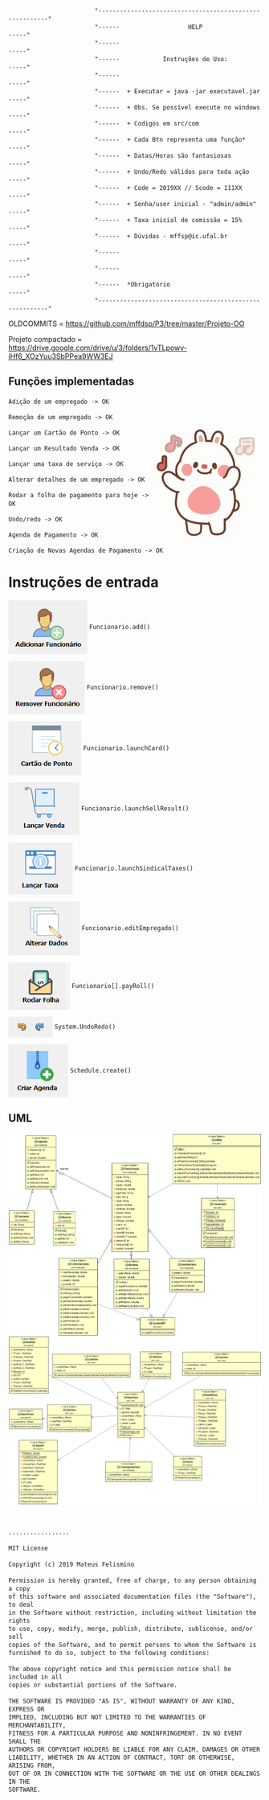 
                            "--------------------------------------------------------"
                            "------                   HELP                      -----"
                            "------                                             -----"
                            "------            Instruções de Uso:               -----"
                            "------                                             -----"
                            "------  + Executar = java -jar executavel.jar      -----"
                            "------  + Obs. Se possível execute no windows      -----"
                            "------  + Codigos em src/com                       -----"
                            "------  + Cada Btn representa uma função*          -----"  
                            "------  + Datas/Horas são fantasiosas              -----"
                            "------  + Undo/Redo válidos para toda ação         -----"
                            "------  + Code = 2019XX // Scode = 111XX           -----"
                            "------  + Senha/user inicial - "admin/admin"       -----"
                            "------  + Taxa inicial de comissão = 15%           -----"
                            "------  + Dúvidas - mffsp@ic.ufal.br               -----"
                            "------                                             -----"
                            "------                                             -----"
                            "------  *Obrigatório                               -----"
                            "--------------------------------------------------------"
      
      

OLDCOMMITS = https://github.com/mffdsp/P3/tree/master/Projeto-OO

Projeto compactado = https://drive.google.com/drive/u/3/folders/1vTLpowv-iHf6_XOzYuu3SbPPea9WW3EJ

## Funções implementadas

`Adição de um empregado -> OK`

`Remoção de um empregado -> OK`

<img src="srcIcon/tenor.gif" align= "right">

`Lançar um Cartão de Ponto -> OK`

`Lançar um Resultado Venda -> OK`

`Lançar uma taxa de serviço -> OK`

`Alterar detalhes de um empregado -> OK`

`Rodar a folha de pagamento para hoje -> OK`

`Undo/redo -> OK`

`Agenda de Pagamento -> OK`

`Criação de Novas Agendas de Pagamento -> OK`

# Instruções de entrada
 
<img src="srcIcon/ADDICON.png" align= "center"> `Funcionario.add()`

 <img src="srcIcon/REMOVEICON.png" align= "center">  `Funcionario.remove()`

 <img src="srcIcon/PONTOICON.png" align= "center"> `Funcionario.launchCard()`

 <img src="srcIcon/VENDAICON.png" align= "center"> `Funcionario.launchSellResult()`

 <img src="srcIcon/TAXAICON.png" align= "center"> `Funcionario.launchSindicalTaxes()`

 <img src="srcIcon/EDITICON.png" align= "center"> `Funcionario.editEmpregado()`

 <img src="srcIcon/FOLHAICON.png" align= "center"> `Funcionario[].payRoll()`

 <img src="srcIcon/REDOICON.png" align= "center"> `System.UndoRedo()`
 
<img src="srcIcon/AGENDAICON.png" align= "center"> `Schedule.create()`






## UML

<img src="UMLFUNC.png" align= "center">

<img src="UMLView.png" align= "center">

```


.................

MIT License

Copyright (c) 2019 Mateus Felismino

Permission is hereby granted, free of charge, to any person obtaining a copy
of this software and associated documentation files (the "Software"), to deal
in the Software without restriction, including without limitation the rights
to use, copy, modify, merge, publish, distribute, sublicense, and/or sell
copies of the Software, and to permit persons to whom the Software is
furnished to do so, subject to the following conditions:

The above copyright notice and this permission notice shall be included in all
copies or substantial portions of the Software.

THE SOFTWARE IS PROVIDED "AS IS", WITHOUT WARRANTY OF ANY KIND, EXPRESS OR
IMPLIED, INCLUDING BUT NOT LIMITED TO THE WARRANTIES OF MERCHANTABILITY,
FITNESS FOR A PARTICULAR PURPOSE AND NONINFRINGEMENT. IN NO EVENT SHALL THE
AUTHORS OR COPYRIGHT HOLDERS BE LIABLE FOR ANY CLAIM, DAMAGES OR OTHER
LIABILITY, WHETHER IN AN ACTION OF CONTRACT, TORT OR OTHERWISE, ARISING FROM,
OUT OF OR IN CONNECTION WITH THE SOFTWARE OR THE USE OR OTHER DEALINGS IN THE
SOFTWARE.
